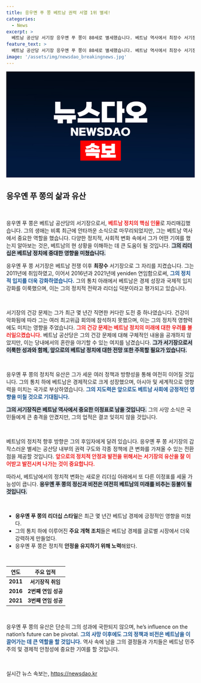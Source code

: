 ```yaml
---
title: 응우옌 푸 쫑 베트남 권력 서열 1위 별세!
categories:
  - News
excerpt: >
  베트남 공산당 서기장 응우옌 푸 쫑이 80세로 별세했습니다. 베트남 역사에서 최장수 서기장으로 남은 그는 건강 문제로 최근 회의에 불참했으며, 그의 사망 소식은 각국의 이목을 끌고 있습니다.
feature_text: >
  베트남 공산당 서기장 응우옌 푸 쫑이 80세로 별세했습니다. 베트남 역사에서 최장수 서기장으로 남은 그는 건강 문제로 최근 회의에 불참했으며, 그의 사망 소식은 각국의 이목을 끌고 있습니다.
image: '/assets/img/newsdao_breakingnews.jpg'
---
```


<p><img src="/assets/img/newsdao_breakingnews.jpg" alt="pcversion 속보" /></p>

<h2 data-ke-size="size26">응우옌 푸 쫑의 삶과 유산</h2>

<p data-ke-size="size16">&nbsp;</p>

<p>응우옌 푸 쫑은 베트남 공산당의 서기장으로서, <b><span style="color: #ee2323;">베트남 정치의 핵심 인물</span></b>로 자리매김했습니다. 그의 생애는 비록 최근에 안타까운 소식으로 마무리되었지만, 그는 베트남 역사에서 중요한 역할을 했습니다. 다양한 정치적, 사회적 변화 속에서 그가 어떤 기여를 했는지 알아보는 것은, 베트남의 현 상황을 이해하는 데 큰 도움이 될 것입니다. <b><span style="background-color: #21538527;">그의 리더십은 베트남 정치에 중대한 영향을 미쳤습니다.</span></b></p>

<p>응우옌 푸 쫑 서기장은 베트남 전쟁 이후 <b>최장수</b> 서기장으로 그 자리를 지켰습니다. 그는 2011년에 취임하였고, 이어서 2016년과 2021년에 yeniden 연임함으로써, <b><span style="color: #1a5490;">그의 정치적 입지를 더욱 강화하였습니다.</span></b> 그의 통치 아래에서 베트남은 경제 성장과 국제적 입지 강화를 이룩했으며, 이는 그의 정치적 전략과 리더십 덕분이라고 평가되고 있습니다.</p>

<p data-ke-size="size16">&nbsp;</p>

<p>서기장의 건강 문제는 그가 최근 몇 년간 직면한 커다란 도전 중 하나였습니다. 건강이 악화됨에 따라 그는 여러 최고위급 회의에 참석하지 못했으며, 이는 그의 정치적 영향력에도 미치는 영향을 주었습니다. <b><span style="color: #ee2323;">그의 건강 문제는 베트남 정치의 미래에 대한 우려를 불러일으켰습니다.</span></b> 베트남 공산당은 그의 건강 문제에 대해 구체적인 내용을 공개하지 않았지만, 이는 당내에서의 혼란을 야기할 수 있는 여지를 남겼습니다. <b><span style="background-color: #21538527;">그가 서기장으로서 이룩한 성과와 함께, 앞으로의 베트남 정치에 대한 전망 또한 주목할 필요가 있습니다.</span></b></p>

<p data-ke-size="size16">&nbsp;</p>

<p>응우옌 푸 쫑의 정치적 유산은 그가 세운 여러 정책과 방향성을 통해 여전히 이어질 것입니다. 그의 통치 하에 베트남은 경제적으로 크게 성장했으며, 아시아 및 세계적으로 영향력을 미치는 국가로 부상하였습니다. <b><span style="color: #1a5490;">그의 지도력은 앞으로도 베트남 사회에 긍정적인 영향을 미칠 것으로 기대됩니다.</span></b></p>

<p><b><span style="background-color: #21538527;">그의 서기장직은 베트남 역사에서 중요한 이정표로 남을 것입니다.</span></b> 그의 사망 소식은 국민들에게 큰 충격을 안겼지만, 그의 업적은 결코 잊히지 않을 것입니다.</p>

<p data-ke-size="size16">&nbsp;</p>

<p>베트남의 정치적 향후 방향은 그의 후임자에게 달려 있습니다. 응우옌 푸 쫑 서기장의 갑작스러운 별세는 공산당 내부의 권력 구도와 각종 정책에 큰 변화를 가져올 수 있는 전환점을 제공할 것입니다. <b><span style="color: #ee2323;">앞으로의 정치적 안정과 발전을 위해서는 서기장의 유산을 잘 이어받고 발전시켜 나가는 것이 중요합니다.</span></b></p>

<p>따라서, 베트남에서의 정치적 변화는 새로운 리더십 아래에서 또 다른 이정표를 세울 가능성이 큽니다. <b><span style="background-color: #21538527;">응우옌 푸 쫑의 정신과 비전은 여전히 베트남의 미래를 비추는 등불이 될 것입니다.</span></b></p>

<p data-ke-size="size16">&nbsp;</p>

<div>
  <ul>
    <li><b>응우옌 푸 쫑의 리더십 스타일</b>은 최근 몇 년간 베트남 경제에 긍정적인 영향을 미쳤다.</li>
    <li>그의 통치 하에 이루어진 <b>주요 개혁 조치</b>들은 베트남 경제를 글로벌 시장에서 더욱 강력하게 만들었다.</li>
    <li>응우옌 푸 쫑은 정치적 <b>안정을 유지하기 위해 노력</b>해왔다.</li>
  </ul>
</div>

<p data-ke-size="size16">&nbsp;</p>

<table>
  <thead>
    <tr>
      <th style="text-align: center;"><b>연도</b></th>
      <th style="text-align: center;"><b>주요 업적</b></th>
    </tr>
  </thead>
  <tbody>
    <tr>
      <td style="text-align: center; height: 17px;"><b>2011</b></td>
      <td style="text-align: center; height: 17px;"><b>서기장직 취임</b></td>
    </tr>
    <tr>
      <td style="text-align: center; height: 17px;"><b>2016</b></td>
      <td style="text-align: center; height: 17px;"><b>2번째 연임 성공</b></td>
    </tr>
    <tr>
      <td style="text-align: center; height: 17px;"><b>2021</b></td>
      <td style="text-align: center; height: 17px;"><b>3번째 연임 성공</b></td>
    </tr>
  </tbody>
</table>

<p data-ke-size="size16">&nbsp;</p>

<p>응우옌 푸 쫑의 유산은 단순히 그의 성과에 국한되지 않으며, he’s influence on the nation’s future can be pivotal. <b><span style="color: #1a5490;">그의 사망 이후에도 그의 정책과 비전은 베트남을 이끌어가는 데 큰 역할을 할 것입니다.</span></b> 역사 속에 남을 그의 결정들과 가치들은 베트남 민주주의 및 경제적 안정성에 중요한 기여를 할 것입니다.</p>

<p data-ke-size="size16">&nbsp;</p>
실시간 뉴스 속보는, <a href="https://newsdao.kr" rel="dofollow">https://newsdao.kr</a>


